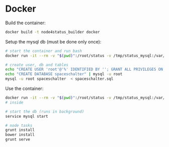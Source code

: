 # Docker

Build the container:
```bash
docker build -t node4status_builder docker
```


Setup the mysql db (must be done only once):
```bash
# start the container and run bash
docker run -it --rm -v "$(pwd)":/root/status -v /tmp/status_mysql:/var/lib/mysql -p 5858:5858 -p 9000:9000 -p 3306:3306 node4status_builder /bin/bash

# create user, db and tables
echo "CREATE USER 'root'@'%' IDENTIFIED BY ''; GRANT ALL PRIVILEGES ON * . * TO 'root'@'%'; FLUSH PRIVILEGES;" | mysql -u root
echo "CREATE DATABASE spaceschalter" | mysql -u root
mysql -u root spaceschalter  < spaceschalter.sql
```


Use the container:
```bash
docker run -it --rm -v "$(pwd)":/root/status -v /tmp/status_mysql:/var/lib/mysql -p 5858:5858 -p 9000:9000 -p 3306:3306 node4status_builder /bin/bash
# inside

# start the db (runs in background)
service mysql start

# node tasks
grunt install
bower install
grunt serve
```

